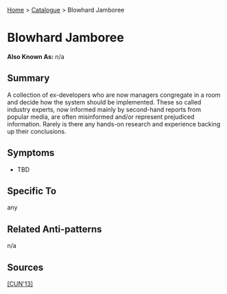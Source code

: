 [Home](../README.md) > [Catalogue](../Antipatterns_catalogue.md) > Blowhard Jamboree


# Blowhard Jamboree

**Also Known As:** n/a


## Summary

A collection of ex-developers who are now managers congregate in a room and decide how the system should be implemented.  These so called industry experts, now informed mainly by second-hand reports from popular media, are often misinformed and/or represent prejudiced information. Rarely is there any hands-on research and experience backing up their conclusions.


## Symptoms

 - TBD

## Specific To

any

## Related Anti-patterns

n/a

## Sources

[[CUN'13]](../References.md)
